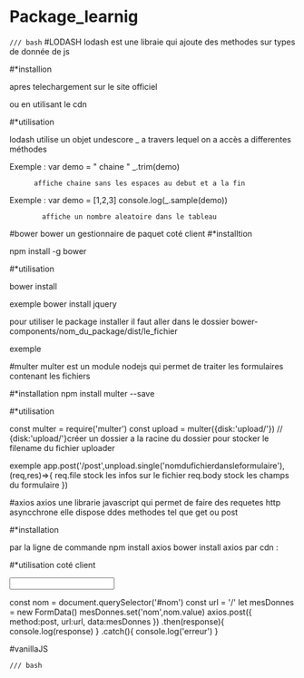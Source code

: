 # Package_learnig 
`/// bash`
#LODASH 
lodash est une libraie qui ajoute des methodes sur types de donnée de js

#*installion 

   apres telechargement sur le site officiel
   <script src="lodash.js"></script>
   ou en utilisant le cdn
   
#*utilisation 

lodash utilise un objet undescore _
a travers lequel on a accès a differentes méthodes

Exemple : var demo = " chaine "
          _.trim(demo)
          
          affiche chaine sans les espaces au debut et a la fin
          
          
Exemple : var demo = [1,2,3]
           console.log(_.sample(demo))
            
            affiche un nombre aleatoire dans le tableau


#bower 
  bower un gestionnaire de paquet coté client 
  #*installtion
  
  npm install -g bower
  
  #*utilisation 
  
  bower install <package>
  
  exemple bower install jquery
  
  pour utiliser le package installer il faut aller dans le dossier bower-components/nom_du_package/dist/le_fichier
  
  exemple <script src="bower_components/jquery/dist/jquery.min.js"></script>
  
  
  #multer 
    multer est un module nodejs qui permet de traiter les formulaires contenant les fichiers
    
   #*installation 
   npm install multer --save
   
   #*utilisation
   
   const multer = require('multer')
   const upload = multer({disk:'upload/'}) 
   // {disk:'upload/'}créer un dossier a la racine du dossier pour stocker le filename
   du fichier uploader
   
   exemple
   app.post('/post',unpload.single('nomdufichierdansleformulaire'),(req,res)=>{
   req.file stock les infos sur le fichier
   req.body stock les champs du formulaire
   })
   
   #axios 
   axios une librarie javascript qui permet de faire des requetes http asyncchrone elle dispose ddes methodes tel que get ou post
   
   
   #*installation
   
   par la ligne de commande
        npm install axios
        bower install axios
    par cdn :
        <script src="https://unpkg.com/axios/dist/axios.min.js"></script>
        
   #*utilisation coté client
    
  <form>
  <input type="text"id="nom">
  </form>
  const nom = document.querySelector('#nom')
  const url = '/'
  let mesDonnes = new FormData()
  mesDonnes.set('nom',nom.value)
   axios.post({
   method:post,
   url:url,
   data:mesDonnes
   })
   .then(response){
   console.log(response)
   }
   .catch(){
   console.log('erreur')
   }
   
    
 #vanillaJS
   
`/// bash`
